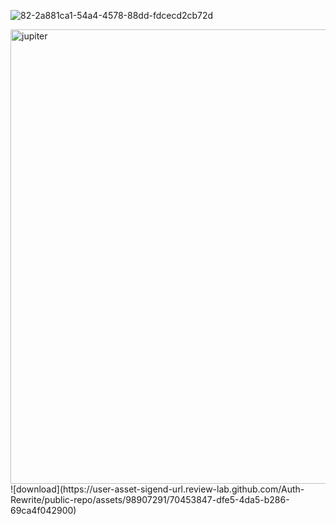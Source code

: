 ![82-2a881ca1-54a4-4578-88dd-fdcecd2cb72d](https://user-asset-sigend-url.review-lab.github.com/Auth-Rewrite/public-repo/assets/98907291/74409868-c587-4c2e-b71e-e29c47882ea6)


<img width="727" alt="jupiter" src="https://user-asset-sigend-url.review-lab.github.com/Auth-Rewrite/public-repo/assets/98907291/8ad68d32-93d8-4498-a6c8-c2d5bcce7cac">
![download](https://user-asset-sigend-url.review-lab.github.com/Auth-Rewrite/public-repo/assets/98907291/70453847-dfe5-4da5-b286-69ca4f042900)
